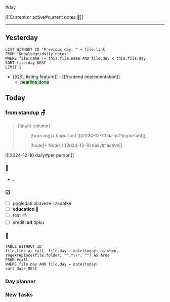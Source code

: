#day

![[Current or active#current notes 📓]]

---
## Yesterday
```dataview
LIST WITHOUT ID "Previous day: " + file.link
FROM "Knowledge/daily_notes"
WHERE file.name != this.file.name AND file.day < this.file.day
SORT file.day DESC
LIMIT 1
```
- [[QSL listing feature]] - [[frontend implementation]]
	- <mark style="background: #BBFABBA6;">nearline done</mark>

## Today

### from standup 🪑

> [!multi-column]
>> [!warning]+ Important
>> ![[2024-12-10 daily#^important]]
>
>> [!note]+ Notes
>> ![[2024-12-10 daily#^active]]

![[2024-12-10 daily#per person]]

###  🎏
- ..

### ☑
- [ ] pogledati  obaveze i zadatke
- [ ] **education 🎒**
- [ ] rest ⛅ 
- [ ] srediti **alt** tipku

### 🤙
```dataview
TABLE WITHOUT ID
file.link as call, file.day - date(today) as when, regexreplace(file.folder, "^.*\/", "") AS Area
FROM #call
WHERE file.day AND file.day = date(today)
sort date DESC
```
### Day planner

### New Tasks
